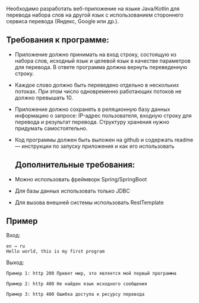Необходимо разработать веб-приложение на языке Java/Kotlin для перевода набора слов на другой язык с использованием стороннего сервиса перевода (Яндекс, Google или др.).

## Требования к программе:

- Приложение должно принимать на вход строку, состоящую из набора слов, исходный язык и целевой язык в качестве параметров для перевода. В ответе программа должна вернуть переведенную строку.

- Каждое слово должно быть переведено отдельно в нескольких потоках. При этом число одновременно работающих потоков не должно превышать 10.

- Приложение должно сохранять в реляционную базу данных информацию о запросе: IP-адрес пользователя, входную строку для перевода и результат перевода. Структуру хранения нужно придумать самостоятельно.
- Код программы должен быть выложен на github и содержать readme — инструкции по запуску приложения и как его использовать

  ## Дополнительные требования:

- Можно использовать фреймворк Spring/SpringBoot

- Для базы данных использовать только JDBC

- Для вызова внешней системы использовать RestTemplate

## Пример 

Вход:
```
en → ru
Hello world, this is my first program
```

Выход:
```
Пример 1: http 200 Привет мир, это является мой первый программа
```

```
Пример 2: http 400 Не найден язык исходного сообщения
```

```
Пример 3: http 400 Ошибка доступа к ресурсу перевода
```


